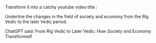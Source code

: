 Transform it into a catchy youtube video title :

Underline the changes in the field of society and economy from the Rig Vedic to the later Vedic period.

ChatGPT said:
From Rig Vedic to Later Vedic: How Society and Economy Transformed!